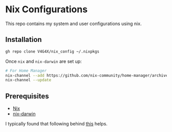 # Nix Configurations

This repo contains my system and user configurations using nix.

## Installation

```sh
gh repo clone V4G4X/nix_config ~/.nixpkgs
```

Once `nix` and `nix-darwin` are set up:

```sh
# For Home Manager
nix-channel --add https://github.com/nix-community/home-manager/archive/master.tar.gz home-manager
nix-channel --update
```

## Prerequisites

- [Nix](https://nixos.org/download.html)
- [nix-darwin](https://github.com/LnL7/nix-darwin/)

I typically found that following behind [this](https://github.com/MatthiasBenaets/nixos-config/blob/master/darwin.org) helps.

<!-- Restore a backed up dock to this location if it's bugging.
(Assuming you've backed it up before. Or else delete it and let MacOS build a new dock for you).

```sh
cp com.apple.dock.plist_bk Library/Preferences/com.apple.dock.plist
``` -->
